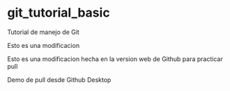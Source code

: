 # git_tutorial_basic
Tutorial de manejo de Git


Esto es una modificacion

Esto es una modificacion hecha en la version web de Github para practicar pull

Demo de pull desde Github Desktop
